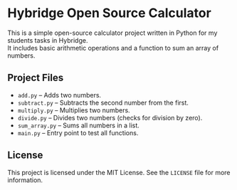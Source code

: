 # Hybridge Open Source Calculator

This is a simple open-source calculator project written in Python for my students tasks in Hybridge.  
It includes basic arithmetic operations and a function to sum an array of numbers.

## Project Files

- `add.py` – Adds two numbers.
- `subtract.py` – Subtracts the second number from the first.
- `multiply.py` – Multiplies two numbers.
- `divide.py` – Divides two numbers (checks for division by zero).
- `sum_array.py` – Sums all numbers in a list.
- `main.py` – Entry point to test all functions.

## License

This project is licensed under the MIT License. See the `LICENSE` file for more information.

